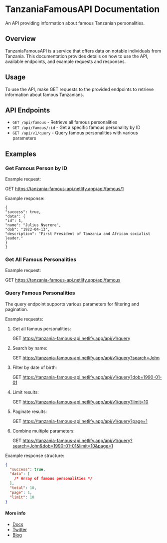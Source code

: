 # TanzaniaFamousAPI Documentation

An API providing information about famous Tanzanian personalities.

## Overview

TanzaniaFamousAPI is a service that offers data on notable individuals from Tanzania. This documentation provides details on how to use the API, available endpoints, and example requests and responses.

## Usage

To use the API, make GET requests to the provided endpoints to retrieve information about famous Tanzanians.

## API Endpoints

- `GET /api/famous` - Retrieve all famous personalities
- `GET /api/famous/:id` - Get a specific famous personality by ID
- `GET /api/v1/query` - Query famous personalities with various parameters

## Examples

### Get Famous Person by ID

Example request:

GET https://tanzania-famous-api.netlify.app/api/famous/1

Example response:

```
{
"success": true,
"data": {
"id": 1,
"name": "Julius Nyerere",
"dob": "1922-04-13",
"description": "First President of Tanzania and African socialist leader."
}
}
```

### Get All Famous Personalities

Example request:

GET https://tanzania-famous-api.netlify.app/api/famous

### Query Famous Personalities

The query endpoint supports various parameters for filtering and pagination.

Example requests:

1. Get all famous personalities:

   GET https://tanzania-famous-api.netlify.app/api/v1/query

2. Search by name:

   GET https://tanzania-famous-api.netlify.app/api/v1/query?search=John

3. Filter by date of birth:

   GET https://tanzania-famous-api.netlify.app/api/v1/query?dob=1990-01-01

4. Limit results:

   GET https://tanzania-famous-api.netlify.app/api/v1/query?limit=10

5. Paginate results:

   GET https://tanzania-famous-api.netlify.app/api/v1/query?page=1

6. Combine multiple parameters:

   GET https://tanzania-famous-api.netlify.app/api/v1/query?search=John&dob=1990-01-01&limit=10&page=1

Example response structure:

```json
{
  "success": true,
  "data": [
    /* Array of famous personalities */
  ],
  "total": 10,
  "page": 1,
  "limit": 10
}
```

#### More info

- [Docs](https://tanzania-famous-api.netlify.app/)
- [Twitter](https://x.com/Henrylee_hd)
- [Blog](https://easyone.hashnode.dev/)
